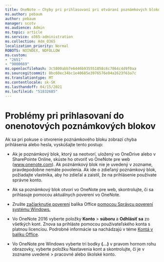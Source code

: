 ```yaml
---
title: OneNote – Chyby pri prihlasovaní pri otváraní poznámkových blokov
ms.author: pebaum
author: pebaum
manager: scotv
ms.audience: Admin
ms.topic: article
ms.service: o365-administration
ms.collection: Adm_O365
localization_priority: Normal
ROBOTS: NOINDEX, NOFOLLOW
ms.custom:
- "2651"
- "9000669"
ms.openlocfilehash: 3c5800abb7e6446b935551858c6c7864c4d9f0aa
ms.sourcegitcommit: 8bc60ec34bc1e40685e3976576e04a2623f63a7c
ms.translationtype: MT
ms.contentlocale: sk-SK
ms.lasthandoff: 04/15/2021
ms.locfileid: "51832685"
---
```

# <a name="issues-signing-in-to-onenote-notebooks"></a>Problémy pri prihlasovaní do onenotových poznámkových blokov

Ak sa pri pokuse o otvorenie poznámkového bloku zobrazí chyba prihlásenia alebo hesla, vyskúšajte tento postup:

- Ak je poznámkový blok, ktorý sa neotvorí, uložený vo OneDrive alebo v SharePointe Online, skúste ho otvoriť vo OneNote pre web (www.onenote.com). Ak poznámkový blok nie je uvedený v zozname, pravdepodobne nemáte povolenia. Ak ide o zdieľaný poznámkový blok, požiadajte vlastníka, aby ho zdieľal a zaistil, že na prihlásenie používate správne konto.

- Ak sa poznámkový blok otvorí vo OneNote pre web, skontrolujte, či sa prihlasuje pomocou aktuálnych poverení vo OneNote. 

- Zrušte [začiarknutie poverení](https://docs.microsoft.com/office/troubleshoot/error-messages/another-account-already-signed-in#step-3-clear-cached-credentials-on-the-computer) balíka Office [pomocou Správcu poverení systému Windows.](https://support.microsoft.com/help/4026814/windows-accessing-credential-manager)

- Vo OneNote 2016 vyberte položky **Konto**  >  **súboru** a **Odhlásiť sa** zo všetkých kont. Znova sa prihláste pomocou používateľského konta s platnou licenciou. Podrobné informácie sa nachádzajú v téme [Kontá v balíku Office](https://support.office.com/article/accounts-in-office-628ea040-f265-49de-b986-be09c3ebf8a9).

- Vo OneNote pre Windows vyberte tri bodky **(...)** v pravom hornom rohu obrazovky, vyberte položku Nastavenia kont a skontrolujte, či je v zozname uvedené  >  pracovné alebo školské konto.